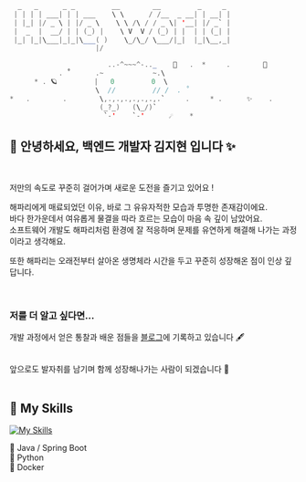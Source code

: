 ````java
  _   _      _ _         __        __         _     _ 
 | | | | ___| | | ___    \ \      / /__  _ __| | __| |
 | |_| |/ _ \ | |/ _ \    \ \ /\ / / _ \| '__| |/ _` |
 |  _  |  __/ | | (_) |    \ V  V / (_) | |  | | (_| |
 |_| |_|\___|_|_|\___( )    \_/\_/ \___/|_|  |_|\__,_|
                     |/                               

                        ..-^~~~^-.._    🌟   .  *     .        🌙
            . ˚      .~            ~.\
      * . 🪐         |   0         0  \  
                     \  //         // /  . ˚
*   .        .        \,.,.,.,.,.,.,.`     .     * .      ✨    .
                      (_?_)   (\_/)`
                       `-'    `-'      ☄    *
````


<h2> 🪼 안녕하세요, 백엔드 개발자 김지현 입니다 ✨ </h2>

<br>

저만의 속도로 꾸준히 걸어가며 새로운 도전을 즐기고 있어요 !

해파리에게 매료되었던 이유, 바로 그 유유자적한 모습과 투명한 존재감이에요. </br>
바다 한가운데서 여유롭게 물결을 따라 흐르는 모습이 마음 속 깊이 남았어요. </br>
소프트웨어 개발도 해파리처럼 환경에 잘 적응하며 
문제를 유연하게 해결해 나가는 과정이라고 생각해요.

또한 해파리는 오래전부터 살아온 생명체라 
시간을 두고 꾸준히 성장해온 점이 인상 깊답니다.

<br>

### 저를 더 알고 싶다면...
개발 과정에서 얻은 통찰과 배운 점들을 [블로그](https://velog.io/@devussy/posts)에 기록하고 있습니다 🖋️


<br>
앞으로도 발자취를 남기며 함께 성장해나가는 사람이 되겠습니다 🙌
<br>
<br>

<h2> 🚀 My Skills </h2>

[![My Skills](https://skillicons.dev/icons?i=java,spring,mysql,mongodb,py,aws,docker,nginx)](https://skillicons.dev)

🌊 Java / Spring Boot </br>
🐬 Python </br>
🐳 Docker </br>
